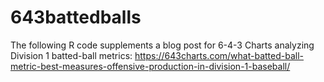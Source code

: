 # 643battedballs
The following R code supplements a blog post for 6-4-3 Charts analyzing Division 1 batted-ball metrics: https://643charts.com/what-batted-ball-metric-best-measures-offensive-production-in-division-1-baseball/
